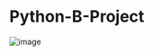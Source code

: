 # Python-B-Project


![image](https://github.com/VirKap/Python-B-Project/assets/137807436/48f91ebd-0ac4-4535-a063-6f45b13f4fd3)
